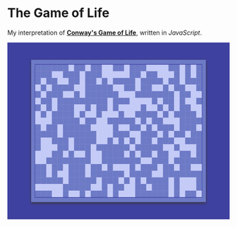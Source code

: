 # The Game of Life

My interpretation of [**Conway's Game of Life**](https://en.wikipedia.org/wiki/Conway%27s_Game_of_Life), written in *JavaScript*.  

<p align="center">
  <img src="https://raw.githubusercontent.com/mkspcd/GameOfLife/master/screenshot.png" alt="Game of Life" style="width:600px; height:400px;" />
</p>

